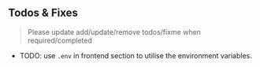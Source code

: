 ## Todos & Fixes

> Please update add/update/remove todos/fixme when required/completed

- TODO: use `.env` in frontend section to utilise the environment variables.
